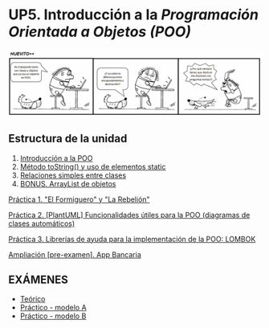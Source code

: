 # UP5. Introducción a la _Programación Orientada a Objetos (POO)_
![objetos](objetos.png)

## Estructura de la unidad
1.  [Introducción a la POO](https://pbendom3.github.io/prog-1cfgs-daw/ups/UP5/5_1_introduccion_POO/index.html)
2.  [Método toString() y uso de elementos static](https://pbendom3.github.io/prog-1cfgs-daw/ups/UP5/5_2_tostrinc_static/index.html)
3.  [Relaciones simples entre clases]()
4.  [BONUS. ArrayList de objetos]()
   
[Práctica 1. "El Formiguero" y "La Rebelión"]()

[Práctica 2. [PlantUML] Funcionalidades útiles para la POO (diagramas de clases automáticos)]()

[Práctica 3. Librerías de ayuda para la implementación de la POO: LOMBOK]()

[Ampliación [pre-examen]. App Bancaria]()

## EXÁMENES
- [Teórico](9_EXAMEN_TEÓRICO_UD5.pdf)
- [Práctico - modelo A](10_EXAMEN_PRÁCTICO_UD5.pdf)
- [Práctico - modelo B](11_EXAMEN_PRÁCTICO_UD5.pdf)
